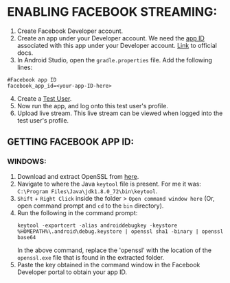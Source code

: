 # ENABLING FACEBOOK STREAMING:
1. Create Facebook Developer account.
2. Create an app under your Developer account. We need the [app ID](#getting-app-ID) associated with this app under your Developer account. [Link](https://developers.facebook.com/docs/android/getting-started) to official docs.
3. In Android Studio, open the `gradle.properties` file. Add the following lines:
  ```
  #Facebook app ID
  facebook_app_id=<your-app-ID-here>
  ```
4. Create a [Test User](https://developers.facebook.com/docs/apps/test-users).
5. Now run the app, and log onto this test user's profile.
6. Upload live stream. This live stream can be viewed when logged into the test user's profile.

## GETTING FACEBOOK APP ID:
### WINDOWS:
1. Download and extract OpenSSL from [here](https://wiki.openssl.org/index.php/Binaries).
2. Navigate to where the Java `keytool` file is present. For me it was: `C:\Program Files\Java\jdk1.8.0_72\bin\keytool`.
3. `Shift` + `Right Click` inside the folder > `Open command window here` (Or, open command prompt and `cd` to the `bin` directory).
4. Run the following in the command prompt:
    ```
    keytool -exportcert -alias androiddebugkey -keystore %HOMEPATH%\.android\debug.keystore | openssl sha1 -binary | openssl base64
    ```
    In the above command, replace the 'openssl' with the location of the `openssl.exe` file that is found in the extracted folder.
5. Paste the key obtained in the command window in the Facebook Developer portal to obtain your app ID. 

